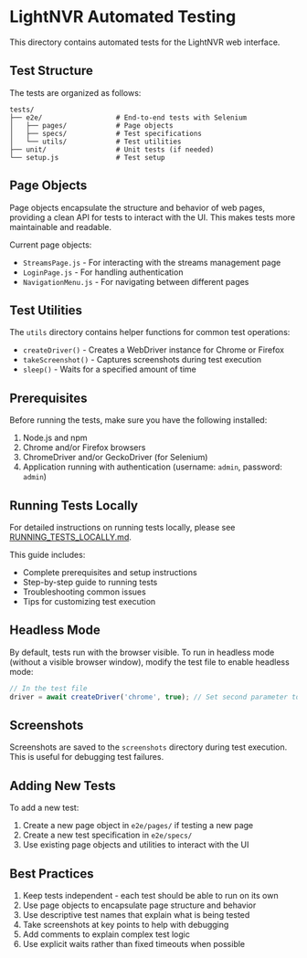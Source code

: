 # LightNVR Automated Testing

This directory contains automated tests for the LightNVR web interface.

## Test Structure

The tests are organized as follows:

```
tests/
├── e2e/                  # End-to-end tests with Selenium
│   ├── pages/            # Page objects
│   ├── specs/            # Test specifications
│   └── utils/            # Test utilities
├── unit/                 # Unit tests (if needed)
└── setup.js              # Test setup
```

## Page Objects

Page objects encapsulate the structure and behavior of web pages, providing a clean API for tests to interact with the UI. This makes tests more maintainable and readable.

Current page objects:
- `StreamsPage.js` - For interacting with the streams management page
- `LoginPage.js` - For handling authentication
- `NavigationMenu.js` - For navigating between different pages

## Test Utilities

The `utils` directory contains helper functions for common test operations:
- `createDriver()` - Creates a WebDriver instance for Chrome or Firefox
- `takeScreenshot()` - Captures screenshots during test execution
- `sleep()` - Waits for a specified amount of time

## Prerequisites

Before running the tests, make sure you have the following installed:

1. Node.js and npm
2. Chrome and/or Firefox browsers
3. ChromeDriver and/or GeckoDriver (for Selenium)
4. Application running with authentication (username: `admin`, password: `admin`)

## Running Tests Locally

For detailed instructions on running tests locally, please see [RUNNING_TESTS_LOCALLY.md](./RUNNING_TESTS_LOCALLY.md).

This guide includes:
- Complete prerequisites and setup instructions
- Step-by-step guide to running tests
- Troubleshooting common issues
- Tips for customizing test execution

## Headless Mode

By default, tests run with the browser visible. To run in headless mode (without a visible browser window), modify the test file to enable headless mode:

```javascript
// In the test file
driver = await createDriver('chrome', true); // Set second parameter to true for headless mode
```

## Screenshots

Screenshots are saved to the `screenshots` directory during test execution. This is useful for debugging test failures.

## Adding New Tests

To add a new test:

1. Create a new page object in `e2e/pages/` if testing a new page
2. Create a new test specification in `e2e/specs/`
3. Use existing page objects and utilities to interact with the UI

## Best Practices

1. Keep tests independent - each test should be able to run on its own
2. Use page objects to encapsulate page structure and behavior
3. Use descriptive test names that explain what is being tested
4. Take screenshots at key points to help with debugging
5. Add comments to explain complex test logic
6. Use explicit waits rather than fixed timeouts when possible
